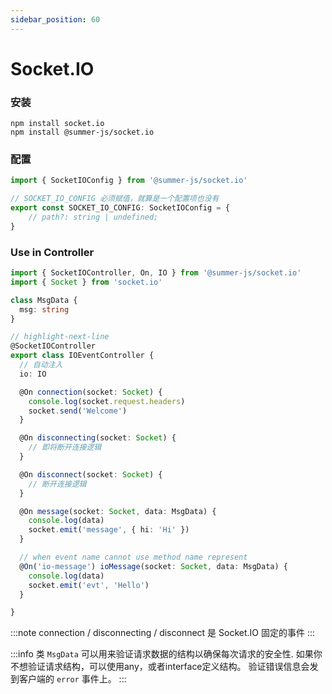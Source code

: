 ```yaml
---
sidebar_position: 60
---
```


# Socket.IO

### 安装

```shell
npm install socket.io
npm install @summer-js/socket.io
```


### 配置

```ts title="default.config.ts"
import { SocketIOConfig } from '@summer-js/socket.io'

// SOCKET_IO_CONFIG 必须赋值，就算是一个配置项也没有
export const SOCKET_IO_CONFIG: SocketIOConfig = {
    // path?: string | undefined;
}
```

### Use in Controller

```ts
import { SocketIOController, On, IO } from '@summer-js/socket.io'
import { Socket } from 'socket.io'

class MsgData {
  msg: string
}

// highlight-next-line
@SocketIOController
export class IOEventController {
  // 自动注入
  io: IO

  @On connection(socket: Socket) {
    console.log(socket.request.headers)
    socket.send('Welcome')
  }

  @On disconnecting(socket: Socket) {
    // 即将断开连接逻辑
  }

  @On disconnect(socket: Socket) {
    // 断开连接逻辑
  }

  @On message(socket: Socket, data: MsgData) {
    console.log(data)
    socket.emit('message', { hi: 'Hi' })
  }

  // when event name cannot use method name represent
  @On('io-message') ioMessage(socket: Socket, data: MsgData) {
    console.log(data)
    socket.emit('evt', 'Hello')
  }

}

```

:::note
connection / disconnecting / disconnect 是 Socket.IO 固定的事件
:::

:::info
类 `MsgData` 可以用来验证请求数据的结构以确保每次请求的安全性. 如果你不想验证请求结构，可以使用any，或者interface定义结构。
验证错误信息会发到客户端的 `error` 事件上。
:::